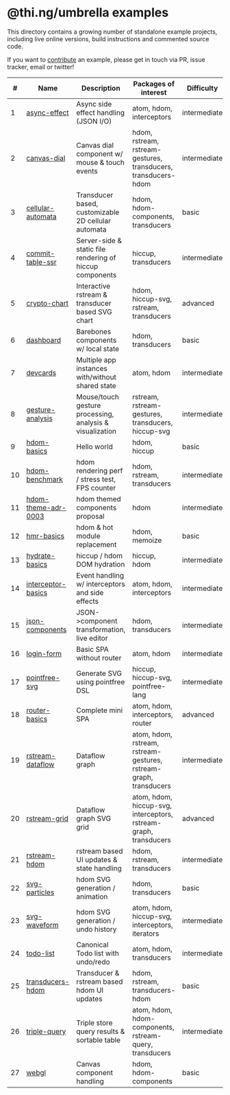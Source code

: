 # @thi.ng/umbrella examples

This directory contains a growing number of standalone example projects, including live online versions, build instructions and commented source code.

If you want to [contribute](../CONTRIBUTING.md) an example, please get in touch via PR, issue tracker, email or twitter!

| #  | Name                                         | Description                                              | Packages of interest                                              | Difficulty   |
|----|----------------------------------------------|----------------------------------------------------------|-------------------------------------------------------------------|--------------|
| 1  | [async-effect](./async-effect)               | Async side effect handling (JSON I/O)                    | atom, hdom, interceptors                                          | intermediate |
| 2  | [canvas-dial](./canvas-dial)                 | Canvas dial component w/ mouse & touch events            | hdom, rstream, rstream-gestures, transducers, transducers-hdom    | intermediate |
| 3  | [cellular-automata](./cellular-automata)     | Transducer based, customizable 2D cellular automata      | hdom, hdom-components, transducers                                | basic        |
| 4  | [commit-table-ssr](./commit-table-ssr)       | Server-side & static file rendering of hiccup components | hiccup, transducers                                               | intermediate |
| 5  | [crypto-chart](./crypto-chart)               | Interactive rstream & transducer based SVG chart         | hdom, hiccup-svg, rstream, transducers                            | advanced     |
| 6  | [dashboard](./dashboard)                     | Barebones components w/ local state                      | hdom, transducers                                                 | basic        |
| 7  | [devcards](./devcards)                       | Multiple app instances with/without shared state         | atom, hdom                                                        | intermediate |
| 8  | [gesture-analysis](./gesture-analysis)       | Mouse/touch gesture processing, analysis & visualization | rstream, rstream-gestures, transducers, hiccup-svg                | intermediate |
| 9  | [hdom-basics](./hdom-basics)                 | Hello world                                              | hdom, hiccup                                                      | basic        |
| 10 | [hdom-benchmark](./hdom-benchmark)           | hdom rendering perf / stress test, FPS counter           | hdom, rstream, transducers                                        | intermediate |
| 11 | [hdom-theme-adr-0003](./hdom-theme-adr-0003) | hdom themed components proposal                          | hdom                                                              | intermediate |
| 12 | [hmr-basics](./hmr-basics)                   | hdom & hot module replacement                            | hdom, memoize                                                     | basic        |
| 13 | [hydrate-basics](./hydrate-basics)           | hiccup / hdom DOM hydration                              | hiccup, hdom                                                      | intermediate |
| 14 | [interceptor-basics](./interceptor-basics)   | Event handling w/ interceptors and side effects          | atom, hdom, interceptors                                          | intermediate |
| 15 | [json-components](./json-components)         | JSON->component transformation, live editor              | hdom, transducers                                                 | intermediate |
| 16 | [login-form](./login-form)                   | Basic SPA without router                                 | atom, hdom                                                        | intermediate |
| 17 | [pointfree-svg](./pointfree-svg)             | Generate SVG using pointfree DSL                         | hiccup, hiccup-svg, pointfree-lang                                | intermediate |
| 18 | [router-basics](./router-basics)             | Complete mini SPA                                        | atom, hdom, interceptors, router                                  | advanced     |
| 19 | [rstream-dataflow](./rstream-dataflow)       | Dataflow graph                                           | atom, hdom, rstream, rstream-gestures, rstream-graph, transducers | intermediate |
| 20 | [rstream-grid](./rstream-grid)               | Dataflow graph SVG grid                                  | atom, hdom, hiccup-svg, interceptors, rstream-graph, transducers  | advanced     |
| 21 | [rstream-hdom](./rstream-hdom)               | rstream based UI updates & state handling                | hdom, rstream, transducers                                        | intermediate |
| 22 | [svg-particles](./svg-particles)             | hdom SVG generation / animation                          | hdom, transducers                                                 | basic        |
| 23 | [svg-waveform](./svg-waveform)               | hdom SVG generation / undo history                       | atom, hdom, hiccup-svg, interceptors, iterators                   | intermediate |
| 24 | [todo-list](./todo-list)                     | Canonical Todo list with undo/redo                       | atom, hdom, transducers                                           | intermediate |
| 25 | [transducers-hdom](./transducers-hdom)       | Transducer & rstream based hdom UI updates               | hdom, rstream, transducers-hdom                                   | basic        |
| 26 | [triple-query](./triple-query)               | Triple store query results & sortable table              | atom, hdom, hdom-components, rstream-query, transducers           | intermediate |
| 27 | [webgl](./webgl)                             | Canvas component handling                                | hdom, hdom-components                                             | basic        |